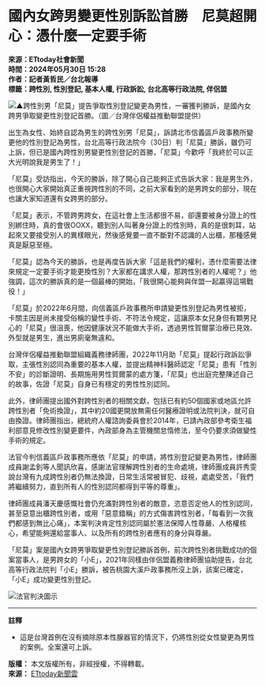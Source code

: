 # 國內女跨男變更性別訴訟首勝　尼莫超開心：憑什麼一定要手術

**來源：ETtoday社會新聞**  
**時間：2024年05月30日 15:28**  
**作者：記者黃哲民／台北報導**  
**標籤：跨性別, 性別登記, 基本人權, 行政訴訟, 台北高等行政法院, 伴侶盟**  

![▲跨性別男「尼莫」提告爭取性別登記變更為男性，一審獲判勝訴，是國內女跨男爭取變更性別登記首勝。（圖／台灣伴侶權益推動聯盟提供）](//cdn2.ettoday.net/images/7670/d7670177.jpg)

出生為女性、始終自認為男生的跨性別男「尼莫」，訴請北市信義區戶政事務所變更他的性別登記為男性，台北高等行政法院今（30日）判「尼莫」勝訴，雖仍可上訴，但已是國內跨性別男變更性別登記的首勝，「尼莫」今歡呼「我終於可以正大光明說我是男生了！」 

「尼莫」受訪指出，今天的勝訴，除了開心自己能夠正式告訴大家：我是男生外，也很開心大家開始真正重視跨性別的不同，之前大家看到的是男跨女的部分，現在也讓大家知道還有女跨男的部分。

「尼莫」表示，不管跨男跨女，在這社會上生活都很不易，卻還要被身分證上的性別綁住時，真的會很OOXX，聽到別人叫著身分證上的性別時，真的是很刺耳，站起來又要接受別人的異樣眼光，然後感覺要一直不斷對不認識的人出櫃，那種感覺真是厭惡至極。

「尼莫」認為今天的勝訴，也是再度告訴大家「這是我們的權利，憑什麼需要法律來規定一定要手術才能更換性別？大家都在講求人權，那跨性別者的人權呢？」他強調，這次的勝訴真的是一個最棒的開始，「我很開心能夠與伴盟一起贏得這場戰役！」

「尼莫」於2022年6月間，向信義區戶政事務所申請變更性別登記為男性被拒，卡關主因是尚未接受俗稱的變性手術、不符法令規定，這讓原本女兒身但有顆男兒心的「尼莫」很沮喪，他因健康狀況不能做大手術，透過男性賀爾蒙治療已見效、外型就是男生，進出男廁毫無違和。

台灣伴侶權益推動聯盟組織義務律師團，2022年11月助「尼莫」提起行政訴訟爭取，主張性別認同為重要的基本人權，並提出精神科醫師認定「尼莫」患有「性別不安」的診斷證明、長期施用男性賀爾蒙的處方箋，「尼莫」也出庭完整陳述自己的故事，佐證「尼莫」自身已有穩定的男性性別認同。

此外，律師團提出國外對跨性別者的相關文獻，包括已有約50個國家或地區允許跨性別者「免術換證」，其中約20國更開放無需任何醫療證明或法院判決，就可自由換證。律師團指出，總統府人權諮詢委員會於2014年，已請內政部參考衛生福利部意見修改性別變更要件，內政部身為主管機關怠惰修法，至今仍要求須做變性手術的規定。

法官今判信義區戶政事務所應依「尼莫」的申請，將性別登記變更為男性，律師團成員謝孟釗等人聞訊欣喜，感謝法官理解跨性別者的生命處境，律師團成員許秀雯說台灣有九成跨性別者仍無法換證，日常生活常被冒犯、歧視，處處受苦，「我們將繼續努力，直到所有人的性別認同都得到平等的尊重」。

律師團成員潘天慶感慨社會仍充滿對跨性別者的敵意，恣意否定他人的性別認同，甚至惡意出櫃跨性別者，或用「惡意錯稱」的方式傷害跨性別者，「每看到一次我們都感到無比心痛」，本案判決肯定性別認同屬於憲法保障人性尊嚴、人格權核心，希望能夠還給當事人、以及所有的跨性別者應有的身分與尊嚴。

「尼莫」案是國內女跨男爭取變更性別登記勝訴首例，前次跨性別者挑戰成功的個案當事人，是男跨女的「小E」，2021年同樣由伴侶盟義務律師團協助提告，台北高等行政法院判「小E」勝訴，被告桃園大溪戶政事務所沒上訴，該案已確定，「小E」成功變更性別登記。

![法官判決圖示](https://static.ettoday.net/style/ettoday2017/images/logo_print.jpg)

---
**註釋**  
- 這是台灣首例在沒有摘除原本性腺器官的情況下，仍將性別從女性變更為男性的案例。全案還可上訴。  

**版權：** 本文版權所有，非經授權，不得轉載。  
**來源：** [ETtoday新聞雲](https://www.ettoday.net)  